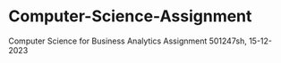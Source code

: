 # Computer-Science-Assignment
Computer Science for Business Analytics Assignment 501247sh, 15-12-2023
